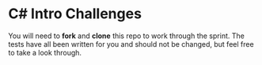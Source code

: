 # C# Intro Challenges

You will need to **fork** and **clone** this repo to work through the sprint. The tests have all been written for you and should not be changed, but feel free to take a look through.

